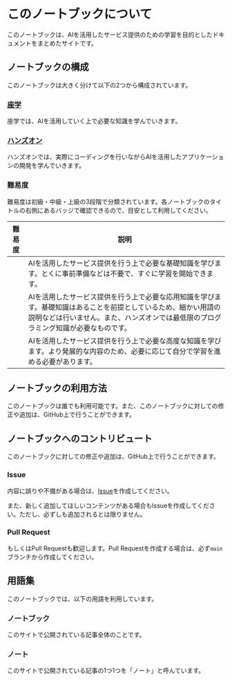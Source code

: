# このノートブックについて

このノートブックは、AIを活用したサービス提供のための学習を目的としたドキュメントをまとめたサイトです。

## ノートブックの構成

このノートブックは大きく分けて以下の2つから構成されています。

### [座学](/doc/)

座学では、AIを活用していく上で必要な知識を学んでいきます。

### [ハンズオン](/hands-on/)

ハンズオンでは、実際にコーディングを行いながらAIを活用したアプリケーションの開発を学んでいきます。

### 難易度

難易度は初級・中級・上級の3段階で分類されています。各ノートブックのタイトルの右側にあるバッジで確認できるので、目安として利用してください。

|難易度|説明|
|---|---|
|<Badge type="tip" text="初級" />|AIを活用したサービス提供を行う上で必要な基礎知識を学びます。とくに事前準備などは不要で、すぐに学習を開始できます。|
|<Badge type="warning" text="中級" />|AIを活用したサービス提供を行う上で必要な応用知識を学びます。基礎知識はあることを前提としているため、細かい用語の説明などは行いません。また、ハンズオンでは最低限のプログラミング知識が必要なものです。|
|<Badge type="danger" text="上級" />|AIを活用したサービス提供を行う上で必要な高度な知識を学びます。より発展的な内容のため、必要に応じて自分で学習を進める必要があります。|

## ノートブックの利用方法

このノートブックは誰でも利用可能です。また、このノートブックに対しての修正や追加は、GitHub上で行うことができます。

## ノートブックへのコントリビュート

このノートブックに対しての修正や追加は、GitHub上で行うことができます。

### Issue

内容に誤りや不備がある場合は、[Issue](https://github.com/YuheiFUJITA/ai-study-notebook/issues)を作成してください。

また、新しく追加してほしいコンテンツがある場合もIssueを作成してください。ただし、必ずしも追加されるとは限りません。

### Pull Request

もしくはPull Requestも歓迎します。Pull Requestを作成する場合は、必ず`main`ブランチから作成してください。

## 用語集

このノートブックでは、以下の用語を利用しています。

### ノートブック

このサイトで公開されている記事全体のことです。

### ノート

このサイトで公開されている記事の1つ1つを「ノート」と呼んています。

